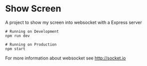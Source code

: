 # Show Screen
A project to show my screen into websocket with a Express server

```
# Running on Development
npm run dev

# Running on Production
npm start
```
For more information about websocket see http://socket.io
